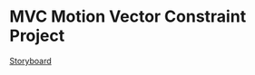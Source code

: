 MVC Motion Vector Constraint Project
====================================

[Storyboard](/paper/storyboard.md)
